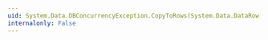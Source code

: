 ```yaml
---
uid: System.Data.DBConcurrencyException.CopyToRows(System.Data.DataRow[],System.Int32)
internalonly: False
---
```

